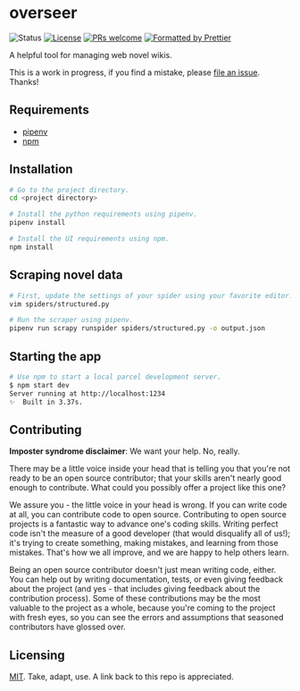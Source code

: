 # overseer

![Status](https://img.shields.io/badge/status-planning-red.svg) [![License](https://img.shields.io/badge/License-MIT-blue.svg)](./LICENSE) [![PRs welcome](https://img.shields.io/badge/contributions-welcome-brightgreen.svg?style=round-square)](https://egghead.io/series/how-to-contribute-to-an-open-source-project-on-github) [![Formatted by Prettier](https://img.shields.io/badge/code_style-prettier-ff69b4.svg?style=flat-square)](https://prettier.io/)

A helpful tool for managing web novel wikis.

This is a work in progress, if you find a mistake, please [file an issue](https://github.com/njncalub/wn-wiki-insights/issues). Thanks!

## Requirements

- [pipenv](https://github.com/pypa/pipenv)
- [npm](https://www.npmjs.com/)

## Installation

```bash
# Go to the project directory.
cd <project directory>

# Install the python requirements using pipenv.
pipenv install

# Install the UI requirements using npm.
npm install
```

## Scraping novel data

```bash
# First, update the settings of your spider using your favorite editor.
vim spiders/structured.py

# Run the scraper using pipenv.
pipenv run scrapy runspider spiders/structured.py -o output.json
```

## Starting the app

```bash
# Use npm to start a local parcel development server.
$ npm start dev
Server running at http://localhost:1234
✨  Built in 3.37s.
```

## Contributing

**Imposter syndrome disclaimer**: We want your help. No, really.

There may be a little voice inside your head that is telling you that you're not ready to be an open source contributor; that your skills aren't nearly good enough to contribute. What could you possibly offer a project like this one?

We assure you - the little voice in your head is wrong. If you can write code at all, you can contribute code to open source. Contributing to open source projects is a fantastic way to advance one's coding skills. Writing perfect code isn't the measure of a good developer (that would disqualify all of us!); it's trying to create something, making mistakes, and learning from those mistakes. That's how we all improve, and we are happy to help others learn.

Being an open source contributor doesn't just mean writing code, either. You can help out by writing documentation, tests, or even giving feedback about the project (and yes - that includes giving feedback about the contribution process). Some of these contributions may be the most valuable to the project as a whole, because you're coming to the project with fresh eyes, so you can see the errors and assumptions that seasoned contributors have glossed over.

## Licensing

[MIT](./LICENSE). Take, adapt, use. A link back to this repo is appreciated.
